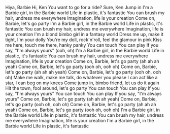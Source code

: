 Hiya, Barbie
Hi, Ken
You want to go for a ride?
Sure, Ken
Jump in
I'm a Barbie girl, in the Barbie world
Life in plastic, it's fantastic
You can brush my hair, undress me everywhere
Imagination, life is your creation
Come on, Barbie, let's go party
I'm a Barbie girl, in the Barbie world
Life in plastic, it's fantastic
You can brush my hair, undress me everywhere
Imagination, life is your creation
I'm a blond bimbo girl in a fantasy world
Dress me up, make it tight, I'm your dolly
You're my doll, rock'n'roll, feel the glamour in pink
Kiss me here, touch me there, hanky panky
You can touch
You can play
If you say, "I'm always yours" (ooh, oh)
I'm a Barbie girl, in the Barbie world
Life in plastic, it's fantastic
You can brush my hair, undress me everywhere
Imagination, life is your creation
Come on, Barbie, let's go party (ah ah ah yeah)
Come on, Barbie, let's go party (ooh oh, ooh oh)
Come on, Barbie, let's go party (ah ah ah yeah)
Come on, Barbie, let's go party (ooh oh, ooh oh)
Make me walk, make me talk, do whatever you please
I can act like a star, I can beg on my knees
Come jump in, bimbo friend, let us do it again
Hit the town, fool around, let's go party
You can touch
You can play
If you say, "I'm always yours"
You can touch
You can play
If you say, "I'm always yours"
Come on, Barbie, let's go party (ah ah ah yeah)
Come on, Barbie, let's go party (ooh oh, ooh oh)
Come on, Barbie, let's go party (ah ah ah yeah)
Come on, Barbie, let's go party (ooh oh, ooh oh)
I'm a Barbie girl, in the Barbie world
Life in plastic, it's fantastic
You can brush my hair, undress me everywhere
Imagination, life is your creation
I'm a Barbie girl, in the Barbie world
Life in plastic, it's fantastic

